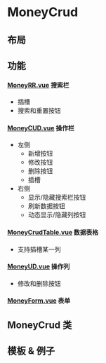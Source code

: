# MoneyCrud

## 布局

## 功能

#### [MoneyRR.vue](../src/components/crud/MoneyRR.vue) 搜索栏

- 插槽
- 搜索和重置按钮

#### [MoneyCUD.vue](../src/components/crud/MoneyCUD.vue) 操作栏

- 左侧
  - 新增按钮
  - 修改按钮
  - 删除按钮
  - 插槽
- 右侧
  - 显示/隐藏搜索栏按钮
  - 刷新数据按钮
  - 动态显示/隐藏列按钮

#### [MoneyCrudTable.vue](../src/components/crud/MoneyCrudTable.vue) 数据表格

- 支持插槽某一列

#### [MoneyUD.vue](../src/components/crud/MoneyUD.vue) 操作列

- 修改和删除按钮

#### [MoneyForm.vue](../src/components/crud/MoneyForm.vue) 表单

## MoneyCrud 类

## 模板 & 例子